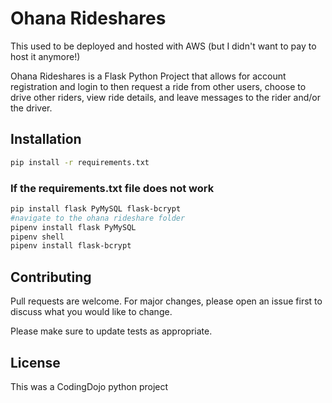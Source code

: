 # Ohana Rideshares

This used to be deployed and hosted with AWS (but I didn't want to pay to host it anymore!)

Ohana Rideshares is a Flask Python Project that allows for account registration and login to then request a ride from other users, choose to drive other riders, view ride details, and leave messages to the rider and/or the driver.

## Installation

```bash
pip install -r requirements.txt
```

### If the requirements.txt file does not work

```bash
pip install flask PyMySQL flask-bcrypt
#navigate to the ohana rideshare folder
pipenv install flask PyMySQL
pipenv shell
pipenv install flask-bcrypt
```

## Contributing

Pull requests are welcome. For major changes, please open an issue first
to discuss what you would like to change.

Please make sure to update tests as appropriate.

## License

This was a CodingDojo python project
